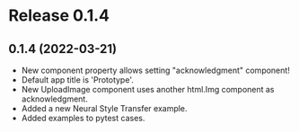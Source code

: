 # Release 0.1.4

## 0.1.4 (2022-03-21)

* New component property allows setting "acknowledgment" component!
* Default app title is 'Prototype'.
* New UploadImage component uses another html.Img component as acknowledgment.
* Added a new Neural Style Transfer example.
* Added examples to pytest cases.